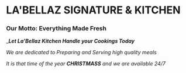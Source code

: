 # LA'BELLAZ SIGNATURE & KITCHEN
### Our Motto: **Everything Made Fresh**

____Let La'Bellaz Kitchen Handle your Cookings Today___

*We are dedicated to Preparing and Serving high quality meals*

_It is that time of the year **CHRISTMASS** and we are available 24/7_
